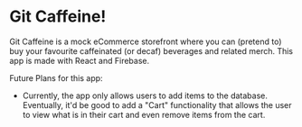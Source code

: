 # Git Caffeine!

Git Caffeine is a mock eCommerce storefront where you can (pretend to) buy your favourite caffeinated (or decaf) beverages and related merch. This app is made with React and Firebase. 

Future Plans for this app:
- Currently, the app only allows users to add items to the database. Eventually, it'd be good to add a "Cart" functionality that allows the user to view what is in their cart and even remove items from the cart.
